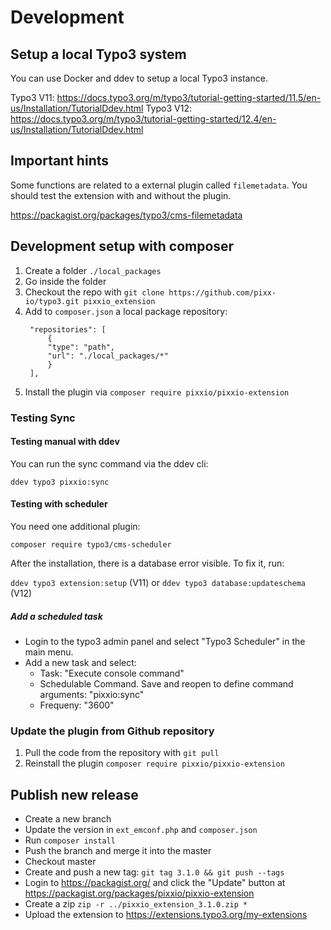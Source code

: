 # Development

## Setup a local Typo3 system

You can use Docker and ddev to setup a local Typo3 instance.

Typo3 V11: https://docs.typo3.org/m/typo3/tutorial-getting-started/11.5/en-us/Installation/TutorialDdev.html
Typo3 V12: https://docs.typo3.org/m/typo3/tutorial-getting-started/12.4/en-us/Installation/TutorialDdev.html

## Important hints

Some functions are related to a external plugin called `filemetadata`. You should test the extension with and without the plugin.

https://packagist.org/packages/typo3/cms-filemetadata

## Development setup with composer

1. Create a folder `./local_packages`
2. Go inside the folder
3. Checkout the repo with `git clone https://github.com/pixx-io/typo3.git pixxio_extension`
4. Add to `composer.json` a local package repository:
   ```
   	"repositories": [
   		{
   		"type": "path",
   		"url": "./local_packages/*"
   		}
   	],
   ```
5. Install the plugin via `composer require pixxio/pixxio-extension`

### Testing Sync

#### Testing manual with ddev

You can run the sync command via the ddev cli:

`ddev typo3 pixxio:sync`

#### Testing with scheduler

You need one additional plugin:

`composer require typo3/cms-scheduler`

After the installation, there is a database error visible. To fix it, run:

`ddev typo3 extension:setup` (V11) or `ddev typo3 database:updateschema` (V12)

##### Add a scheduled task

- Login to the typo3 admin panel and select "Typo3 Scheduler" in the main menu.
- Add a new task and select:
  - Task: "Execute console command"
  - Schedulable Command. Save and reopen to define command arguments: "pixxio:sync"
  - Frequeny: "3600"

### Update the plugin from Github repository

1. Pull the code from the repository with `git pull`
2. Reinstall the plugin `composer require pixxio/pixxio-extension`

## Publish new release

- Create a new branch
- Update the version in `ext_emconf.php` and `composer.json`
- Run `composer install`
- Push the branch and merge it into the master
- Checkout master
- Create and push a new tag: `git tag 3.1.0 && git push --tags`
- Login to https://packagist.org/ and click the "Update" button at https://packagist.org/packages/pixxio/pixxio-extension
- Create a zip `zip -r ../pixxio_extension_3.1.0.zip *`
- Upload the extension to https://extensions.typo3.org/my-extensions
